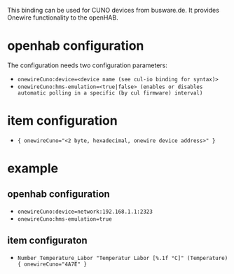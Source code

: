 This binding can be used for CUNO devices from busware.de. It provides Onewire functionality to the openHAB.

# openhab configuration
The configuration needs two configuration parameters:
* `onewireCuno:device=<device name (see cul-io binding for syntax)>`
* `onewireCuno:hms-emulation=<true|false> (enables or disables automatic polling in a specific (by cul firmware) interval)`

# item configuration
* `{ onewireCuno="<2 byte, hexadecimal, onewire device address>" }`

# example
## openhab configuration
* `onewireCuno:device=network:192.168.1.1:2323`
* `onewireCuno:hms-emulation=true`

## item configuraton
* `Number Temperature_Labor "Temperatur Labor [%.1f °C]" (Temperature) { onewireCuno="4A7E" }`

